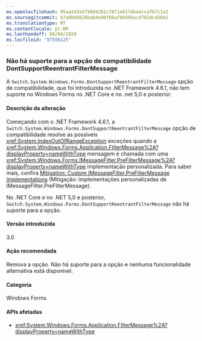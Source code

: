```yaml
---
ms.openlocfilehash: 95aa243a5790d4201c7871e617dbe4ccafb7c1a1
ms.sourcegitcommit: b7a8b09828bab4e90f66af8d495ecd7024c45042
ms.translationtype: MT
ms.contentlocale: pt-BR
ms.lasthandoff: 08/04/2020
ms.locfileid: "87556125"
---
```

### <a name="dontsupportreentrantfiltermessage-compatibility-switch-not-supported"></a>Não há suporte para a opção de compatibilidade DontSupportReentrantFilterMessage

A `Switch.System.Windows.Forms.DontSupportReentrantFilterMessage` opção de compatibilidade, que foi introduzida no .NET Framework 4.6.1, não tem suporte no Windows Forms no .NET Core e no .net 5,0 e posterior.

#### <a name="change-description"></a>Descrição da alteração

Começando com o .NET Framework 4.6.1, a `Switch.System.Windows.Forms.DontSupportReentrantFilterMessage` opção de compatibilidade resolve as possíveis <xref:System.IndexOutOfRangeException> exceções quando a <xref:System.Windows.Forms.Application.FilterMessage%2A?displayProperty=nameWithType> mensagem é chamada com uma <xref:System.Windows.Forms.IMessageFilter.PreFilterMessage%2A?displayProperty=nameWithType> implementação personalizada. Para saber mais, confira [Mitigation: Custom IMessageFilter.PreFilterMessage Implementations](~/docs/framework/migration-guide/mitigation-custom-imessagefilter-prefiltermessage-implementations.md) (Mitigação: implementações personalizadas de IMessageFilter.PreFilterMessage).

No .NET Core e no .NET 5,0 e posterior, `Switch.System.Windows.Forms.DontSupportReentrantFilterMessage` não há suporte para a opção.

#### <a name="version-introduced"></a>Versão introduzida

3.0

#### <a name="recommended-action"></a>Ação recomendada

Remova a opção. Não há suporte para a opção e nenhuma funcionalidade alternativa está disponível.

#### <a name="category"></a>Categoria

Windows Forms

#### <a name="affected-apis"></a>APIs afetadas

- <xref:System.Windows.Forms.Application.FilterMessage%2A?displayProperty=nameWithType>

<!-- 

#### Affected APIs

- `M:System.Windows.Forms.Application.FilterMessage(System.Windows.Forms.Message)`

-->

